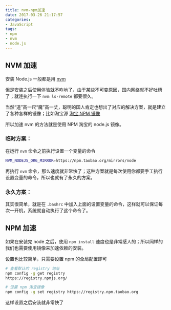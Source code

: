 ```yaml
---
title: nvm-npm加速
date: 2017-03-26 21:17:57
categories:
- JavaScript
tags:
- npm
- nvm
- node.js
---
```


## NVM 加速

安装 Node.js 一般都是用 [nvm](https://github.com/creationix/nvm)

但是安装之后使用体验就不咋地了，由于某些不可变原因，国内网络就不好吐槽了；就连执行一下 `nvm ls-remote` 都要很久。

当然“道”高一尺“魔”高一丈，聪明的国人肯定也想出了对应的解决方案，就是建立了各种各样的镜像；比如淘宝源 [淘宝 NPM 镜像](https://npm.taobao.org/)

所以加速 nvm 的方法就是使用 NPM 淘宝的 node.js 镜像。

### 临时方案：

在运行 `nvm` 命令之前执行设置一个变量的命令

```bash
NVM_NODEJS_ORG_MIRROR=https://npm.taobao.org/mirrors/node
```

再执行 `nvm` 命令，那么速度就非常快了；这种方案就是每次使用你都要手工执行设置变量的命令，所以也就有了永久的方案。

### 永久方案：

其实很简单，就是在 `.bashrc` 中加入上面的设置变量的命令，这样就可以保证每次一开机，系统就自动执行了这个命令了。


## NPM 加速

如果在安装完 node 之后，使用 `npm install` 速度也是非常感人的；所以同样的我们也需要使用镜像来加速依赖的安装。

设置也比较简单，只需要设置 npm 的全局配置即可

```bash
# 查看默认的 registry 地址
npm config -g get registry
https://registry.npmjs.org/

# 设置 npm 淘宝镜像
npm config -g set registry https://registry.npm.taobao.org
```

这样设置之后安装就非常快了

<!--more-->